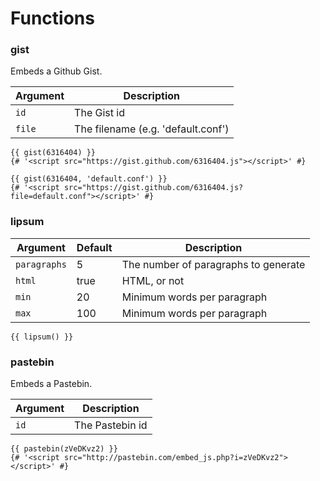 # Functions

### gist

Embeds a Github Gist.

| Argument | Description                          |
| -------- | ------------------------------------ |
| `id`     | The Gist id                          |
| `file`   | The filename (e.g. 'default.conf')   |

```jinja
{{ gist(6316404) }}
{# '<script src="https://gist.github.com/6316404.js"></script>' #}

{{ gist(6316404, 'default.conf') }}
{# '<script src="https://gist.github.com/6316404.js?file=default.conf"></script>' #}
```

### lipsum

| Argument     | Default | Description                          |
| ------------ | ------- | ------------------------------------ |
| `paragraphs` | 5       | The number of paragraphs to generate |
| `html`       | true    | HTML, or not                         |
| `min`        | 20      | Minimum words per paragraph          |
| `max`        | 100     | Minimum words per paragraph          |

```jinja
{{ lipsum() }}
```

### pastebin

Embeds a Pastebin.

| Argument | Description                          |
| -------- | ------------------------------------ |
| `id`     | The Pastebin id                      |

```jinja
{{ pastebin(zVeDKvz2) }}
{# '<script src="http://pastebin.com/embed_js.php?i=zVeDKvz2"></script>' #}
```
